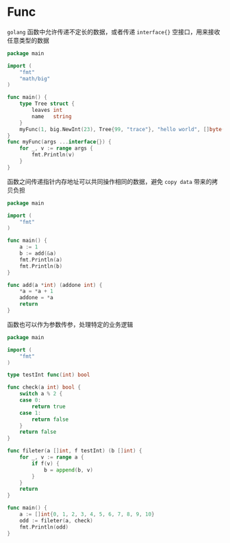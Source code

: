 # Func
`golang` 函数中允许传递不定长的数据，或者传递 `interface{}` 空接口，用来接收任意类型的数据
```go
package main

import (
	"fmt"
	"math/big"
)

func main() {
	type Tree struct {
		leaves int
		name   string
	}
	myFunc(1, big.NewInt(23), Tree{99, "trace"}, "hello world", []byte("hello"))
}
func myFunc(args ...interface{}) {
	for _, v := range args {
		fmt.Println(v)
	}
}
```

函数之间传递指针内存地址可以共同操作相同的数据，避免 `copy data` 带来的拷贝负担
```go
package main

import (
	"fmt"
)

func main() {
	a := 1
	b := add(&a)
	fmt.Println(a)
	fmt.Println(b)
}

func add(a *int) (addone int) {
	*a = *a + 1
	addone = *a
	return
}
```
函数也可以作为参数传参，处理特定的业务逻辑
```go
package main

import (
	"fmt"
)

type testInt func(int) bool

func check(a int) bool {
	switch a % 2 {
	case 0:
		return true
	case 1:
		return false
	}
	return false
}

func fileter(a []int, f testInt) (b []int) {
	for _, v := range a {
		if f(v) {
			b = append(b, v)
		}
	}
	return
}

func main() {
	a := []int{0, 1, 2, 3, 4, 5, 6, 7, 8, 9, 10}
	odd := fileter(a, check)
	fmt.Println(odd)
}
```
